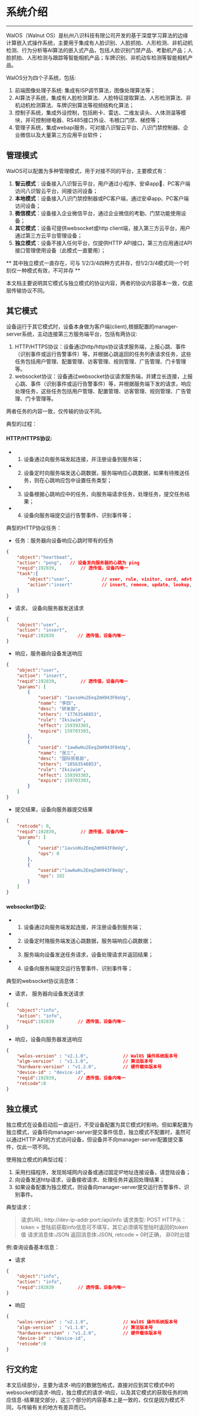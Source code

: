 # 系统介绍
---------

WalOS（Walnut OS）是杭州八识科技有限公司开发的基于深度学习算法的边缘计算嵌入式操作系统，主要用于集成有人脸识别、人脸抓拍、人形检测、非机动机检测、行为分析等AI算法的嵌入式产品，包括人脸识别门禁产品、考勤机产品；人脸抓拍、人形检测与跟踪等智能相机产品；车牌识别、非机动车检测等智能相机产品。

WalOS分为四个子系统，包括:

1. 前端图像处理子系统: 集成有ISP调节算法，图像处理算法等；
2. AI算法子系统，集成有人脸检测算法、人脸特征提取算法、人形检测算法、非机动机检测算法、车牌识别算法等视频结构化算法；
3. 控制子系统，集成外设控制，包括刷卡、雷达、二维友读头、人体测温等模块，并可控制继电器、RS485接口外设、韦根口门禁、梯控等；
4. 管理子系统，集成webapi服务，可对接八识智云平台、八识门禁控制器、企业微信以及大量第三方应用平台软件；


## 管理模式

WalOS可以配置为多种管理模式，用于对接不同的平台，主要模式有：

1. **智云模式**：设备接入八识智云平台，用户通过小程序、安卓app、PC客户端访问八识智云平台，间接访问设备；
2. **本地模式**：设备接入八识门禁控制器或PC客户端，通过安卓app、PC客户端访问设备；
3. **微信模式**：设备接入企业微信平台，通过企业微信的考勤、门禁功能使用设备；
4. **其它模式**：设备可提供websocket或http client端，接入第三方云平台，用户通过第三方云平台管理设备；
5. **独立模式**：设备不接入任何平台，仅提供HTTP API接口，第三方应用通过API接口管理使用设备（此模式一直要用）；

** 其中独立模式一直存在，可与 1/2/3/4四种方式并存，但1/2/3/4模式同一个时刻仅一种模式有效，不可并存 **

本文档主要说明其它模式与独立模式的协议内容，两者的协议内容基本一致，仅底层传输协议不同。

## 其它模式

设备运行于其它模式时，设备本身做为客户端(client),根据配置的manager-server系统，主动连接第三方服务端平台，包括有两协议:

1. HTTP/HTTPS协议：设备通过http/https协议请求服务端，上报心跳、事件（识别事件或运行告警事件）等，并根据心跳返回的任务列表请求任务，这些任务包括用户管理、配置管理、访客管理、规则管理、广告管理、门卡管理等。
2. websocket协议：设备通过websocket协议请求服务端，并建立长连接，上报心跳、事件（识别事件或运行告警事件）等，并根据服务端下发的请求，响应处理任务，这些任务包括用户管理、配置管理、访客管理、规则管理、广告管理、门卡管理等。

两者任务的内容一致，仅传输的协议不同。

典型的过程：
#### HTTP/HTTPS协议:
- 1. 设备通过向服务端发起连接，并注册设备到服务端；
- 2. 设备定时向服务端发送心跳数据，服务端响应心跳数据，如果有待推送任务，则在心跳响应包中设置任务类型；
- 3. 设备根据心跳响应中的任务，向服务端请求任务，处理任务，提交任务结果；
- 4. 设备向服务端提交运行告警事件、识别事件等；

典型的HTTP协议任务：
- 任务：服务器向设备响应心跳时带有的任务

```json
{
    "object":"heartbeat",
    "action": "pong",   // 设备发向服务器的心跳为 ping
    "reqid":192839,         // 透传值，设备内唯一
    "task":{
        "object":"user",            // user, rule, visitor, card, advt ...
        "action":"insert"           // insert, remove, update, lookup, list
    }
}
```

- 请求， 设备向服务器发送请求

```json
{
    "object":"user",
    "action": "insert",
    "reqid":192839         // 透传值，设备内唯一
}
```

- 响应，服务器向设备发送响应

```json
{
    "object":"user",
    "action": "insert",
    "reqid":192839,         // 透传值，设备内唯一
    "params": [
        {
            "userid": "1avsoHu2EeqZmH943F8eUg",
            "name": "李四",
            "desc": "研发部",
            "others": "17763548853",
            "rule": "Iksiwim",
            "effect": 159393303,
            "expire": 159703303,
        },
        {
            "userid": "1aw6wHu2EeqZmH943F8eUg",
            "name": "张三",
            "desc": "国际贸易部",
            "others": "18563548853",
            "rule": "Iksiwim",
            "effect": 159393303,
            "expire": 159703303,
        }
    ]
}
```

- 提交结果，设备向服务器提交结果

```json
{
    "retcode": 0,
    "reqid":192839,         // 透传值，设备内唯一
    "params": [
        { 
            "userid":"1avsoHu2EeqZmH943F8eUg",
            "ops": 0
        },
        {
            "userid":"1aw6wHu2EeqZmH943F8eUg",
            "ops": 102
        }
    ]
}
```

####  websocket协议:
- 1. 设备通过向服务端发起连接，并注册设备到服务端；
- 2. 设备定时赂服务端发送心跳数据，服务端响应心跳数据；
- 3. 服务端向设备发送任务请求，设备处理请求并返回结果；
- 4. 设备向服务端提交运行告警事件、识别事件等；

典型的websocket协议消息体：
- 请求， 服务器向设备发送请求

```json
{
    "object":"info",
    "action": "info",
    "reqid":192839         // 透传值，设备内唯一
}
```

- 响应，设备向服务器发送响应

```json
{
    "walos-version" : "v2.1.0",             // WalOS 操作系统版本号
    "algm-version"  : "v1.1.0",             // 算法版本号
    "hardware-version" : "v1.2.0",          // 硬件载体版本号
    "device-id" : "device-id",
    "reqid":192839,        // 透传值，设备内唯一
    "retcode":0
}
```

## 独立模式

独立模式在设备启动后一直运行，不受设备配置为其它模式时影响，但如果配置为独立模式，设备将向manager-server提交事件信息，独立模式不配置时，虽然可以通过HTTP API的方式访问设备，但设备并不向manager-server配置提交事件，仅此一项不同。

使用独立模式的典型过程：

1. 采用扫描程序，发现局域网内设备或通过固定IP地址连接设备，请登陆设备；
2. 向设备发送http请求，设备接收请求、处理任务并返回处理结果；
3. 如果设备配置为独立模式，则设备向manager-server提交运行告警事件、识别事件。

典型请求：

>请求URL: http://dev-ip-addr:port:/api/info
>请求类型: POST
>HTTP头：token = 登陆前获取info信息可不填写，其它必须填写登陆时返回的token值
>请求消息体:JSON
>返回消息体:JSON, retcode = 0时正确， 非0时出错

例:查询设备基本信息：

- 请求

```json
{
    "object":"info",
    "action": "info",
    "reqid":192839         // 透传值，设备内唯一
}
```

- 响应

```json
{
    "walos-version" : "v2.1.0",             // WalOS 操作系统版本号
    "algm-version"  : "v1.1.0",             // 算法版本号
    "hardware-version" : "v1.2.0",          // 硬件载体版本号
    "device-id" : "device-id",
    "retcode":0
}
```

## 行文约定

本文后续部分，主要为请求-响应的数据包格式，直接对应到其它模式中的websocket的请求-响应，独立模式的请求-响应，以及其它模式的获取任务的响应信息-结果提交部分，这三个部分的内容基本上是一致的，仅仅是因为模式不同，与传输有关的地方有差异而已。 


